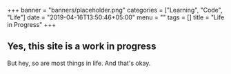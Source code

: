 +++
banner = "banners/placeholder.png"
categories = ["Learning", "Code", "Life"]
date = "2019-04-16T13:50:46+05:00"
menu = ""
tags = []
title = "Life in Progress"
+++

## Yes, this site is a work in progress
But hey, so are most things in life. And that's okay. 
